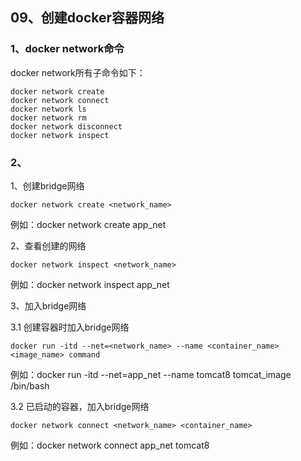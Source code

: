 ## 09、创建docker容器网络

### 1、docker network命令

docker network所有子命令如下：

```
docker network create
docker network connect
docker network ls
docker network rm
docker network disconnect
docker network inspect
```

### 2、


1、创建bridge网络

```
docker network create <network_name>
```

例如：docker network create app_net

2、查看创建的网络

```
docker network inspect <network_name>
```

例如：docker network inspect app_net


3、加入bridge网络

3.1 创建容器时加入bridge网络

```
docker run -itd --net=<network_name> --name <container_name> <image_name> command
```

例如：docker run -itd --net=app_net --name tomcat8 tomcat_image /bin/bash

3.2 已启动的容器，加入bridge网络

```
docker network connect <network_name> <container_name>
```

例如：docker network connect app_net tomcat8